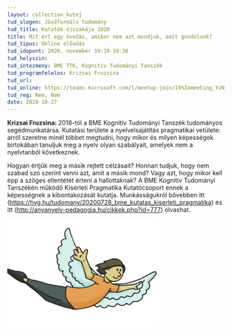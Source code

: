 ```yaml
---
layout: collection_kutej
tud_slogen: Jövőformáló tudomány
tud_title: Kutatók éjszakája 2020
title: Mit ért egy óvodás, amikor nem azt mondjuk, amit gondolunk?
tud_tipus: Online előadás
tud_idopont: 2020. november 19:10-19:30
tud_helyszin:
tud_intezmeny: BME TTK, Kognitív Tudományi Tanszék 
tud_programfelelos: Krizsai Fruzsina
tud_url:
tud_online: https://teams.microsoft.com/l/meetup-join/19%3ameeting_YzNjY2RjNTUtMmIxOS00MjIxLWEyODktOGY5NDlhMGQ1YjY5%40thread.v2/0?context=%7b%22Tid%22%3a%226a3548ab-7570-4271-91a8-58da00697029%22%2c%22Oid%22%3a%225e1b8b85-31ec-4bf8-a6b9-2a98d348d0a2%22%2c%22IsBroadcastMeeting%22%3atrue%7d
tud_reg: Nem, Nem
date: 2020-10-27
---
```

<b>Krizsai Fruzsina: </b>2018-tól a BME Kognitív Tudományi Tanszék tudományos segédmunkatársa. Kutatási területe a nyelvelsajátítás pragmatikai vetülete: arról szeretne minél többet megtudni, hogy mikor és milyen képességek birtokában tanuljuk meg a nyelv olyan szabályait, amelyek nem a nyelvtanból következnek.

Hogyan értjük meg a másik rejtett célzásait? Honnan tudjuk, hogy nem szabad szó szerint venni azt, amit a másik mond? Vagy azt, hogy mikor kell épp a szöges ellentétét érteni a hallottaknak? A BME Kognitív Tudományi Tanszékén működő Kísérleti Pragmatika Kutatócsoport ennek a képességnek a kibontakozását kutatja. Munkásságukról bővebben itt (<a href="https://hvg.hu/tudomany/20200728_bme_kutatas_kiserleti_pragmatika">https://hvg.hu/tudomany/20200728_bme_kutatas_kiserleti_pragmatika</a>) és itt (<a href="http://anyanyelv-pedagogia.hu/cikkek.php?id=777">http://anyanyelv-pedagogia.hu/cikkek.php?id=777</a>) olvashat.

<img src="images/ovodas.png" max-width="500" class="center"> 


